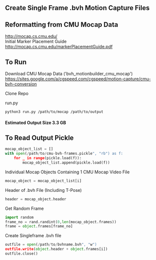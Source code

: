 ## Create Single Frame .bvh Motion Capture Files

## Reformatting from CMU Mocap Data 
http://mocap.cs.cmu.edu/  
Initial Marker Placement Guide  
http://mocap.cs.cmu.edu/markerPlacementGuide.pdf

## To Run

Download CMU Mocap Data ('bvh_motionbuilder_cmu_mocap')  
https://sites.google.com/a/cgspeed.com/cgspeed/motion-capture/cmu-bvh-conversion  

Clone Repo

run.py
```
python3 run.py /path/to/mocap /path/to/output
```
#### Estimated Output Size 3.3 GB


## To Read Output Pickle
```python
mocap_object_list = []
with open(/path/to/cmu-bvh-frames.pickle", "rb") as f:
    for _ in range(pickle.load(f)):
        mocap_object_list.append(pickle.load(f))
```
Individual Mocap Objects Containing 1 CMU Mocap Video File
```python
mocap_object = mocap_object_list[i]
```
Header of .bvh File (Including T-Pose)
```python
header = mocap_object.header
```
Get Random Frame
```python
import random
frame_no = rand.randint(0,len(mocap_object.frames))
frame = object.frames[frame_no]
```
Create Singleframe .bvh file
```python
outfile = open(/path/to/bvhname.bvh", "w")
outfile.write(object.header + object.frames[i])
outfile.close()
```
